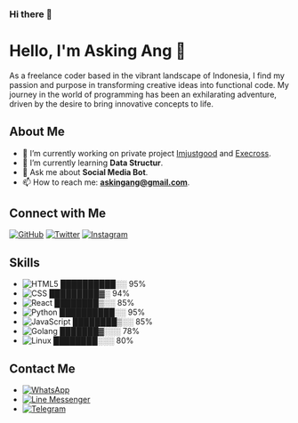 ### Hi there 👋

# Hello, I'm Asking Ang 👋

As a freelance coder based in the vibrant landscape of Indonesia, I find my passion and purpose in transforming creative ideas into functional code. My journey in the world of programming has been an exhilarating adventure, driven by the desire to bring innovative concepts to life.

## About Me

- 🔭 I’m currently working on private project [Imjustgood](https://api.imjustgood.com) and [Execross](https://execross.pw).
- 🌱 I’m currently learning **Data Structur**.
- 💬 Ask me about **Social Media Bot**.
- 📫 How to reach me: **askingang@gmail.com**.

## Connect with Me

[![GitHub](https://img.shields.io/badge/GitHub-Profile-blue)](https://github.com/goodop)
[![Twitter](https://img.shields.io/badge/Twitter-Follow-blue)](https://twitter.com/0xangx)
[![Instagram](https://img.shields.io/badge/Instagram-Follow-blue?logo=instagram)](https://www.instagram.com/this.ang/)

## Skills

- ![HTML5](https://img.shields.io/badge/HTML5-95%25-success) ██████████░░ 95%
- ![CSS](https://img.shields.io/badge/CSS-94%25-success) █████████▓░ 94%
- ![React](https://img.shields.io/badge/React-85%25-success) ████████▒░░ 85%
- ![Python](https://img.shields.io/badge/Python-95%25-success) ██████████░░ 95%
- ![JavaScript](https://img.shields.io/badge/JavaScript-85%25-success) ████████▒░░ 85%
- ![Golang](https://img.shields.io/badge/Golang-78%25-success) ███████▓░░░ 78%
- ![Linux](https://img.shields.io/badge/Linux-80%25-success) ████████░░░ 80%

## Contact Me

- [![WhatsApp](https://img.shields.io/badge/WhatsApp-Message-green?logo=whatsapp)](https://wa.me/6281947168203?text=Hi%20Ang,%20I%20want%20your%20service.%20Is%20it%20available%20now%3F)
- [![Line Messenger](https://img.shields.io/badge/Line%20Messenger-Chat-green?logo=line)](https://line.me/ti/p/~asking.ang)
- [![Telegram](https://img.shields.io/badge/Telegram-Message-blue?logo=telegram)](https://t.me/exevgx)

